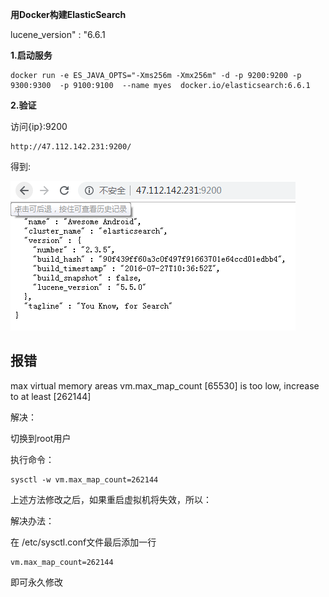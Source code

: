 **用Docker构建ElasticSearch**

lucene_version" : "6.6.1

**1.启动服务**

    docker run -e ES_JAVA_OPTS="-Xms256m -Xmx256m" -d -p 9200:9200 -p 9300:9300  -p 9100:9100  --name myes  docker.io/elasticsearch:6.6.1 


**2.验证**

访问{ip}:9200 

    http://47.112.142.231:9200/

得到:

![](Images/1.png)



## 报错

max virtual memory areas vm.max_map_count [65530] is too low, increase to at least [262144]

解决：

切换到root用户

执行命令：

	sysctl -w vm.max_map_count=262144


上述方法修改之后，如果重启虚拟机将失效，所以：

解决办法：

在   /etc/sysctl.conf文件最后添加一行

	vm.max_map_count=262144

即可永久修改